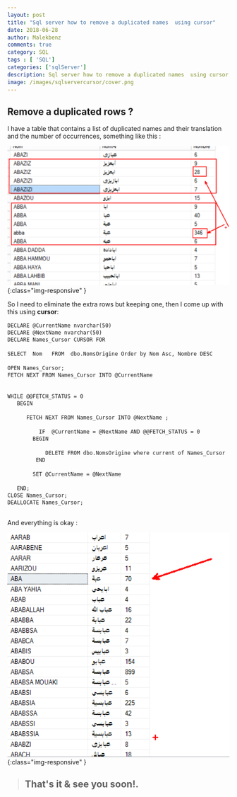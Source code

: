 ```yaml
---
layout: post
title: "Sql server how to remove a duplicated names  using cursor"
date: 2018-06-28
author: Malekbenz
comments: true
category: SQL
tags : [ 'SQL']
categories: ['sqlServer']
description: Sql server how to remove a duplicated names  using cursor.
image: /images/sqlservercursor/cover.png
---
```


## Remove a duplicated rows ?

I have a table that  contains a list of duplicated names and their translation and the number of occurrences, something like this : 

![CMD](/images/sqlservercursor/table01.png){:class="img-responsive" }


So I need to eliminate the extra rows but keeping one, then I come up with this using **cursor**: 

```
DECLARE @CurrentName nvarchar(50)
DECLARE @NextName nvarchar(50)
DECLARE	Names_Cursor CURSOR FOR  

SELECT  Nom   FROM  dbo.NomsOrigine Order by Nom Asc, Nombre DESC

OPEN Names_Cursor;  
FETCH NEXT FROM Names_Cursor INTO @CurrentName 


WHILE @@FETCH_STATUS = 0  
   BEGIN  

      FETCH NEXT FROM Names_Cursor INTO @NextName ;  

		  IF  @CurrentName = @NextName AND @@FETCH_STATUS = 0
		BEGIN
		  
			DELETE FROM dbo.NomsOrigine where current of Names_Cursor
		 END
	 
	  	SET @CurrentName = @NextName  

   END;  
CLOSE Names_Cursor;  
DEALLOCATE Names_Cursor;  


```


And everything is okay :

![CMD](/images/sqlservercursor/table02.png){:class="img-responsive" }


> 
> ## That's it & see you soon!.
> 